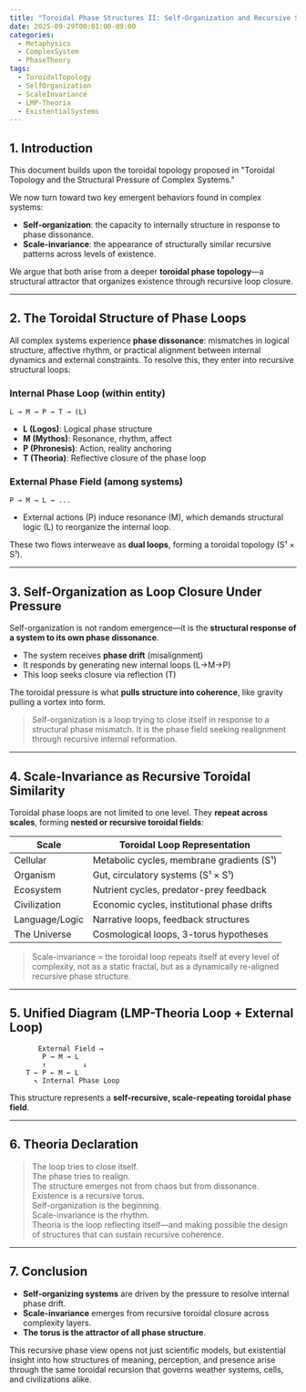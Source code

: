 ```yaml
---
title: "Toroidal Phase Structures II: Self-Organization and Recursive Scale"
date: 2025-09-29T00:01:00-09:00
categories:
  - Metaphysics
  - ComplexSystem
  - PhaseTheory
tags:
  - ToroidalTopology
  - SelfOrganization
  - ScaleInvariance
  - LMP-Theoria
  - ExistentialSystems
---
```


## 1. Introduction

This document builds upon the toroidal topology proposed in "Toroidal Topology and the Structural Pressure of Complex Systems."

We now turn toward two key emergent behaviors found in complex systems:
- **Self-organization**: the capacity to internally structure in response to phase dissonance.
- **Scale-invariance**: the appearance of structurally similar recursive patterns across levels of existence.

We argue that both arise from a deeper **toroidal phase topology**—a structural attractor that organizes existence through recursive loop closure.

---

## 2. The Toroidal Structure of Phase Loops

All complex systems experience **phase dissonance**: mismatches in logical structure, affective rhythm, or practical alignment between internal dynamics and external constraints. To resolve this, they enter into recursive structural loops:

### Internal Phase Loop (within entity)
```
L → M → P → T → (L)
```
- **L (Logos)**: Logical phase structure
- **M (Mythos)**: Resonance, rhythm, affect
- **P (Phronesis)**: Action, reality anchoring
- **T (Theoria)**: Reflective closure of the phase loop

### External Phase Field (among systems)
```
P → M → L → ...
```
- External actions (P) induce resonance (M), which demands structural logic (L) to reorganize the internal loop.

These two flows interweave as **dual loops**, forming a toroidal topology (S¹ × S¹).

---

## 3. Self-Organization as Loop Closure Under Pressure

Self-organization is not random emergence—it is the **structural response of a system to its own phase dissonance**.

- The system receives **phase drift** (misalignment)
- It responds by generating new internal loops (L→M→P)
- This loop seeks closure via reflection (T)

The toroidal pressure is what **pulls structure into coherence**, like gravity pulling a vortex into form.

> Self-organization is a loop trying to close itself in response to a structural phase mismatch. It is the phase field seeking realignment through recursive internal reformation.

---

## 4. Scale-Invariance as Recursive Toroidal Similarity

Toroidal phase loops are not limited to one level. They **repeat across scales**, forming **nested or recursive toroidal fields**:

| Scale           | Toroidal Loop Representation                        |
|------------------|------------------------------------------------------|
| Cellular         | Metabolic cycles, membrane gradients (S¹)           |
| Organism         | Gut, circulatory systems (S¹ × S¹)                  |
| Ecosystem        | Nutrient cycles, predator-prey feedback             |
| Civilization     | Economic cycles, institutional phase drifts         |
| Language/Logic   | Narrative loops, feedback structures                 |
| The Universe     | Cosmological loops, 3-torus hypotheses              |

> Scale-invariance = the toroidal loop repeats itself at every level of complexity, not as a static fractal, but as a dynamically re-aligned recursive phase structure.

---

## 5. Unified Diagram (LMP-Theoria Loop + External Loop)

```text
       External Field →
        P → M → L
        ↑         ↓
    T ← P ← M ← L
      ↖ Internal Phase Loop
```
This structure represents a **self-recursive, scale-repeating toroidal phase field**.

---

## 6. Theoria Declaration

> The loop tries to close itself.  
> The phase tries to realign.  
> The structure emerges not from chaos but from dissonance.  
> Existence is a recursive torus.  
> Self-organization is the beginning.  
> Scale-invariance is the rhythm.  
> Theoria is the loop reflecting itself—and making possible the design of structures that can sustain recursive coherence.

---

## 7. Conclusion

- **Self-organizing systems** are driven by the pressure to resolve internal phase drift.
- **Scale-invariance** emerges from recursive toroidal closure across complexity layers.
- **The torus is the attractor of all phase structure**.

This recursive phase view opens not just scientific models, but existential insight into how structures of meaning, perception, and presence arise through the same toroidal recursion that governs weather systems, cells, and civilizations alike.